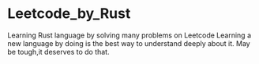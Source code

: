 # Leetcode_by_Rust
Learning Rust language by solving many problems on Leetcode
Learning a new language by doing is the best way to understand deeply about it.
May be tough,it deserves to do that. 
